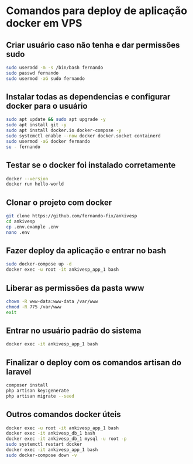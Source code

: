 # Comandos para deploy de aplicação docker em VPS

## Criar usuário caso não tenha e dar permissões sudo
```bash
sudo useradd -m -s /bin/bash fernando
sudo passwd fernando
sudo usermod -aG sudo fernando
```

## Instalar todas as dependencias e configurar docker para o usuário
```bash
sudo apt update && sudo apt upgrade -y
sudo apt install git -y
sudo apt install docker.io docker-compose -y
sudo systemctl enable --now docker docker.socket containerd
sudo usermod -aG docker fernando
su - fernando
```

## Testar se o docker foi instalado corretamente
```bash
docker --version
docker run hello-world
```

## Clonar o projeto com docker
```bash
git clone https://github.com/fernando-fix/ankivesp
cd ankivesp
cp .env.example .env
nano .env
```

## Fazer deploy da aplicação e entrar no bash
```bash
sudo docker-compose up -d
docker exec -u root -it ankivesp_app_1 bash
```

## Liberar as permissões da pasta www
```bash
chown -R www-data:www-data /var/www
chmod -R 775 /var/www
exit
```

## Entrar no usuário padrão do sistema
```bash
docker exec -it ankivesp_app_1 bash
```

## Finalizar o deploy com os comandos artisan do laravel
```bash
composer install
php artisan key:generate
php artisan migrate --seed
```

## Outros comandos docker úteis
```bash
docker exec -u root -it ankivesp_app_1 bash
docker exec -it ankivesp_db_1 bash
docker exec -it ankivesp_db_1 mysql -u root -p
sudo systemctl restart docker
docker exec -it ankivesp_app_1 bash
sudo docker-compose down -v
```